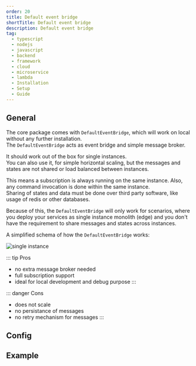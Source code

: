 ```yaml
---
order: 20
title: Default event bridge
shortTitle: Default event bridge
description: Default event bridge
tag:
  - typescript
  - nodejs
  - javascript
  - backend
  - framework
  - cloud
  - microservice
  - lambda
  - Installation
  - Setup
  - Guide
---
```


## General

The core package comes with `DefaultEventBridge`, which will work on local without any further installation.  
The `DefaultEventBridge` acts as event bridge and simple message broker.

It should work out of the box for single instances.  
You can also use it, for simple horizontal scaling, but the messages and states are not shared or load balanced between instances.

This means a subscription is always running on the same instance. Also, any command invocation is done within the same instance.  
Sharing of states and data must be done over third party software, like usage of redis or other databases.

Because of this, the `DefaultEventBridge` will only work for scenarios, where you deploy your services as single instance monolith (edge) and you don't have the requirement to share messages and states across instances.

A simplified schema of how the `DefaultEventBridge` works:

![single instance](/graphic/single_instance.svg)

::: tip Pros

- no extra message broker needed
- full subscription support
- ideal for local development and debug purpose
:::

::: danger Cons

- does not scale
- no persistance of messages
- no retry mechanism for messages
:::

## Config

## Example